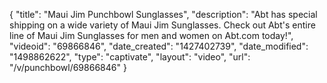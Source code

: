 {
    "title": "Maui Jim Punchbowl Sunglasses",
    "description": "Abt has special shipping on a wide variety of Maui Jim Sunglasses. Check out Abt's entire line of Maui Jim Sunglasses for men and women on Abt.com today!",
    "videoid": "69866846",
    "date_created": "1427402739",
    "date_modified": "1498862622",
    "type": "captivate",
    "layout": "video",
    "url": "\/v\/punchbowl\/69866846"
}